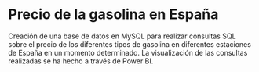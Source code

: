 # Precio de la gasolina en España
Creación de una base de datos en MySQL para realizar consultas SQL sobre el precio de los diferentes tipos de gasolina en diferentes estaciones de España en un momento determinado. La visualización de las consultas realizadas se ha hecho a través de Power BI.
